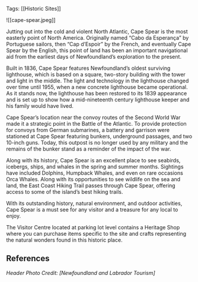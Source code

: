 
Tags: [[Historic Sites]]

![[cape-spear.jpeg]]

Jutting out into the cold and violent North Atlantic, Cape Spear is the most easterly point of North America. Originally named “Cabo da Esperança” by Portuguese sailors, then “Cap d’Espoir” by the French, and eventually Cape Spear by the English, this point of land has been an important navigational aid from the earliest days of Newfoundland’s exploration to the present.

Built in 1836, Cape Spear features Newfoundland’s oldest surviving lighthouse, which is based on a square, two-story building with the tower and light in the middle. The light and technology in the lighthouse changed over time until 1955, when a new concrete lighthouse became operational. As it stands now, the lighthouse has been restored to its 1839 appearance and is set up to show how a mid-nineteenth century lighthouse keeper and his family would have lived.

Cape Spear’s location near the convoy routes of the Second World War made it a strategic point in the Battle of the Atlantic. To provide protection for convoys from German submarines, a battery and garrison were stationed at Cape Spear featuring bunkers, underground passages, and two 10-inch guns. Today, this outpost is no longer used by any military and the remains of the bunker stand as a reminder of the impact of the war.

Along with its history, Cape Spear is an excellent place to see seabirds, icebergs, ships, and whales in the spring and summer months. Sightings have included Dolphins, Humpback Whales, and even on rare occasions Orca Whales. Along with its opportunities to see wildlife on the sea and land, the East Coast Hiking Trail passes through Cape Spear, offering access to some of the island’s best hiking trails.

With its outstanding history, natural environment, and outdoor activities, Cape Spear is a must see for any visitor and a treasure for any local to enjoy.

The Visitor Centre located at parking lot level contains a Heritage Shop where you can purchase items specific to the site and crafts representing the natural wonders found in this historic place.

## References



*Header Photo Credit: \[Newfoundland and Labrador Tourism\]*